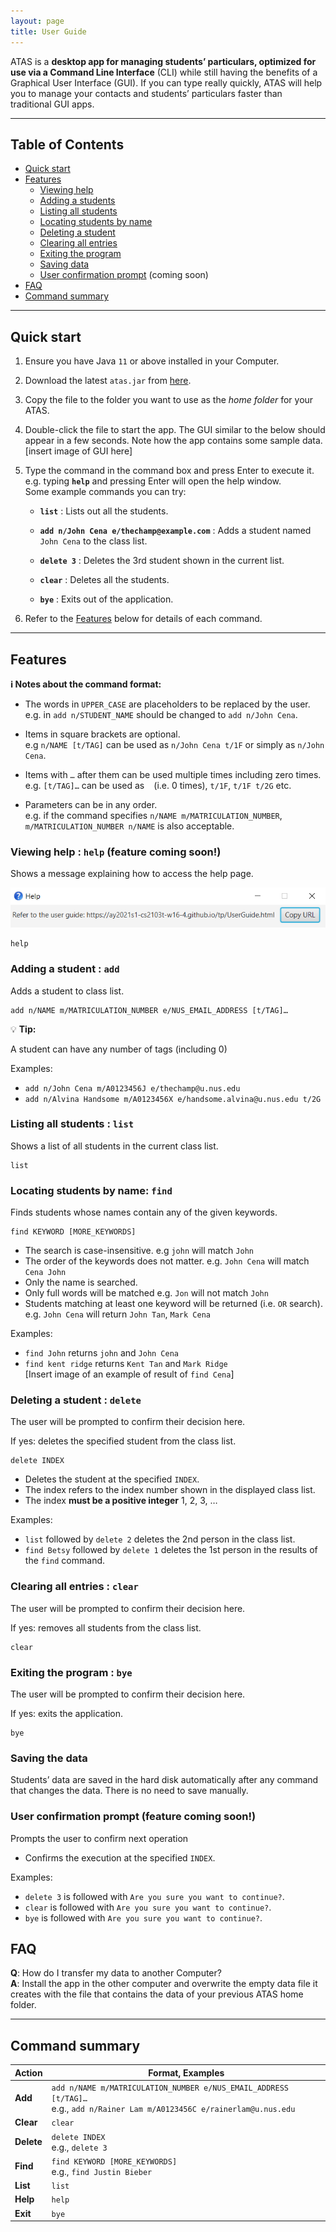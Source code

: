 ```yaml
---
layout: page
title: User Guide
---
```

ATAS is a **desktop app for managing students’ particulars, optimized for use via a Command Line Interface** (CLI) while still having the benefits of a Graphical User Interface (GUI). If you can type really quickly, ATAS will help you to manage your contacts and students’ particulars faster than traditional GUI apps.
<hr>

## Table of Contents

* [Quick start](#qs)
* [Features](#features)
  * [Viewing help](#help)
  * [Adding a students](#add)
  * [Listing all students](#list)
  * [Locating students by name](#find)
  * [Deleting a student](#delete)
  * [Clearing all entries](#clear)
  * [Exiting the program](#exit)
  * [Saving data](#sd)
  * [User confirmation prompt](#ucp) (coming soon)
* [FAQ](#faq)
* [Command summary](#cs)

--------------------------------------------------------------------------------------------------------------------

## <a name="qs"></a>Quick start

1. Ensure you have Java `11` or above installed in your Computer.

2. Download the latest `atas.jar` from [here](https://github.com/AY2021S1-CS2103T-W16-4/tp/releases). 

3. Copy the file to the folder you want to use as the _home folder_ for your ATAS.

4. Double-click the file to start the app. The GUI similar to the below should appear in a few seconds. Note how the app contains some sample data.<br>
   [insert image of GUI here]

5. Type the command in the command box and press Enter to execute it. e.g. typing **`help`** and pressing Enter will open the help window.<br>
   Some example commands you can try:

   * **`list`** : Lists out all the students.

   * **`add n/John Cena e/thechamp@example.com`** : Adds a student named `John Cena` to the class list.

   * **`delete 3`** : Deletes the 3rd student shown in the current list.

   * **`clear`** : Deletes all the students.

   * **`bye`** : Exits out of the application.

6. Refer to the [Features](#features) below for details of each command.

--------------------------------------------------------------------------------------------------------------------

## <a name="features"></a>Features

<div markdown="block" class="alert alert-info">

**:information_source: Notes about the command format:**<br>

* The words in `UPPER_CASE` are placeholders to be replaced by the user.<br>
  e.g. in `add n/STUDENT_NAME` should be changed to `add n/John Cena`.

* Items in square brackets are optional.<br>
  e.g `n/NAME [t/TAG]` can be used as `n/John Cena t/1F` or simply as `n/John Cena`.

* Items with `…`​ after them can be used multiple times including zero times.<br>
  e.g. `[t/TAG]…​` can be used as ` ` (i.e. 0 times), `t/1F`, `t/1F t/2G` etc.

* Parameters can be in any order.<br>
  e.g. if the command specifies `n/NAME m/MATRICULATION_NUMBER`, `m/MATRICULATION_NUMBER n/NAME` is also acceptable.

</div>

### <a name="help"></a>Viewing help : `help` (feature coming soon!)

Shows a message explaining how to access the help page.

!["print"](.\images\helpDialog.png)

```
help
```


### <a name="add"></a>Adding a student : `add`

Adds a student to class list.

```
add n/NAME m/MATRICULATION_NUMBER e/NUS_EMAIL_ADDRESS [t/TAG]…
```

:bulb: **Tip:**<div markdown="span" class="alert alert-primary">
A student can have any number of tags (including 0)
</div>

Examples:
* `add n/John Cena m/A0123456J e/thechamp@u.nus.edu`
* `add n/Alvina Handsome m/A0123456X e/handsome.alvina@u.nus.edu t/2G`

### <a name="list"></a>Listing all students : `list`

Shows a list of all students in the current class list.

```
list
```

### <a name="find"></a>Locating students by name: `find`

Finds students whose names contain any of the given keywords.

```
find KEYWORD [MORE_KEYWORDS]
````

* The search is case-insensitive. e.g `john` will match `John`
* The order of the keywords does not matter. e.g. `John Cena` will match `Cena John`
* Only the name is searched.
* Only full words will be matched e.g. `Jon` will not match `John` 
* Students matching at least one keyword will be returned (i.e. `OR` search).
  e.g. `John Cena` will return `John Tan`, `Mark Cena`

Examples:
* `find John` returns `john` and `John Cena`
* `find kent ridge` returns `Kent Tan` and `Mark Ridge`<br>
[Insert image of an example of result of `find Cena`]

### <a name="delete"></a>Deleting a student : `delete`

The user will be prompted to confirm their decision here.

If yes: deletes the specified student from the class list.

```
delete INDEX
```

* Deletes the student at the specified `INDEX`.
* The index refers to the index number shown in the displayed class list.
* The index **must be a positive integer** 1, 2, 3, …

Examples:
* `list` followed by `delete 2` deletes the 2nd person in the class list.
* `find Betsy` followed by `delete 1` deletes the 1st person in the results of the `find` command.

###  <a name="clear"></a>Clearing all entries : `clear`

The user will be prompted to confirm their decision here.

If yes: removes all students from the class list.

```
clear
```

###  <a name="exit"></a>Exiting the program : `bye`

The user will be prompted to confirm their decision here.

If yes: exits the application.

```
bye
```

###  <a name="sd"></a>Saving the data

Students’ data are saved in the hard disk automatically after any command that changes the data. There is no need to save manually.


### <a name="ucp"></a>User confirmation prompt (feature coming soon!)

Prompts the user to confirm next operation

* Confirms the execution at the specified `INDEX`.

Examples:
* `delete 3` is followed with `Are you sure you want to continue?`.
* `clear` is followed with `Are you sure you want to continue?`.
* `bye` is followed with `Are you sure you want to continue?`.


## <a name="faq"></a>FAQ

**Q**: How do I transfer my data to another Computer?<br>
**A**: Install the app in the other computer and overwrite the empty data file it creates with the file that contains the data of your previous ATAS home folder.

--------------------------------------------------------------------------------------------------------------------

## <a name="cs"></a>Command summary

Action | Format, Examples
--------|------------------
**Add** | `add n/NAME m/MATRICULATION_NUMBER e/NUS_EMAIL_ADDRESS [t/TAG]…​` <br> e.g., `add n/Rainer Lam m/A0123456C e/rainerlam@u.nus.edu`
**Clear** | `clear`
**Delete** | `delete INDEX`<br> e.g., `delete 3`
**Find** | `find KEYWORD [MORE_KEYWORDS]`<br> e.g., `find Justin Bieber`
**List** | `list`
**Help** | `help`
**Exit** | `bye`


